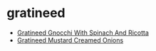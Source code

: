 # gratineed

 * [Gratineed Gnocchi With Spinach And Ricotta](../../index/g/gratineed-gnocchi-with-spinach-and-ricotta-234669.json)
 * [Gratineed Mustard Creamed Onions](../../index/g/gratineed-mustard-creamed-onions-240574.json)
